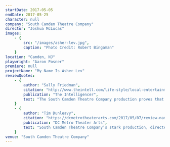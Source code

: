 ```yaml
---
startDate: 2017-05-05
endDate: 2017-05-25
character: null
company: "South Camden Theatre Company"
director: "Joshua McLucas"
images: 
    - {
        src: "/images/asher-lev.jpg",
        caption: "Photo Credit: Robert Bingaman"
    }
location: "Camden, NJ"
playwright: "Aaron Posner"
premiere: null
projectName: "My Name Is Asher Lev"
reviewQuotes:
    - {
        author: "Sally Friedman",
        citation: "http://www.theintell.com/life-style/local-entertainment/theater/powerful-asher-lev-takes-the-stage-in-camden/article_e2e85c3d-f9ab-53b4-a22c-89d8dfb9d242.html?hp=mid-moretopstories",
        publication: "The Intelligencer",
        text: "The South Camden Theatre Company production proves that an ambitious company — and one in a unlikely location — can still inspire, lead us to question, remind us of our innate conflicts, and most of all, help us to remember that family, no matter how harmonious or conflicted, is a taproot for us all."
    }
    - {
        author: "Tim Dunleavy",
        citation: "https://dcmetrotheaterarts.com/2017/05/07/review-name-asher-lev-south-camden-theatre-company/", 
        publication: "DC Metro Theater Arts",
        text: "South Camden Theatre Company’s stark production, directed in a straightforward fashion by Josh McLucas, tells the story in a quietly powerful fashion...it sparkles with life..."
    }
venue: "South Camden Theatre Company"
---
```

